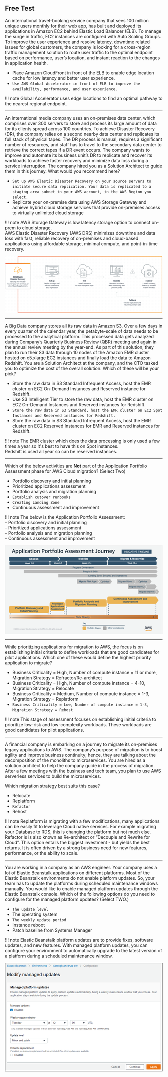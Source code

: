 ## Free Test

An international travel-booking service company that sees 100 million unique users monthly for their web app, has built and deployed its applications in Amazon EC2 behind Elastic Load Balancer (ELB). To manage the surge in traffic, EC2 instances are configured with Auto Scaling Groups.
To improve the user experience and resolve latency, downtime related issues for global customers, the company is looking for a cross-region traffic management solution to route user traffic to the optimal endpoint based on performance, user’s location, and instant reaction to the changes in application health.

- Place Amazon CloudFront in front of the ELB to enable edge location cache for low latency and better user experience.
- `Use AWS Global Accelerator in front of ELB to improve the availability, performance, and user experience.`

!!! note
    Global Accelerator uses edge locations to find an optimal pathway to the nearest regional endpoint.
___

An international media company uses an on-premises data center, which comprises over 300 servers to store and process its large amount of data for its clients spread across 100 countries. To achieve Disaster Recovery (DR), the company relies on a second nearby data center and replicates its full stack of physical tapes. The DR process is manual, requires a significant number of resources, and staff has to travel to the secondary data center to retrieve the correct tapes if a DR event occurs. The company wants to improve and automate its business unit’s DR to replicate and recover its workloads to achieve faster recovery and minimize data loss during a service interruption. The company hired you as a Solution Architect to guide them in this journey. What would you recommend here?

- `Set up AWS Elastic Disaster Recovery on your source servers to initiate secure data replication. Your data is replicated to a staging area subnet in your AWS account, in the AWS Region you select.`
- Replicate your on-premise data using AWS Storage Gateway and achieve hybrid cloud storage services that provide on-premises access to virtually unlimited cloud storage

!!! note
    AWS Storage Gateway is low latency storage option to connect on-prem to cloud storage.<br>
    AWS Elastic Disaster Recovery (AWS DRS) minimizes downtime and data loss with fast, reliable recovery of on-premises and cloud-based applications using affordable storage, minimal compute, and point-in-time recovery.

![awsdr](../../../../assets/images/awsdr.png "awsdr.png")

___

A Big Data company stores all its raw data in Amazon S3. Over a few days in every quarter of the calendar year, the petabyte-scale of data needs to be processed to the analytical platform. This processed data gets analyzed during Company’s Quarterly Business Review (QBR) meeting and again in the annual review meeting by the year-end. As part of this solution, they plan to run their S3 data through 10 nodes of the Amazon EMR cluster hosted on c5.xlarge EC2 instances and finally load the data to Amazon Redshift. You are a Solution Architect at the company, and the CTO tasked you to optimize the cost of the overall solution. Which of these will be your pick?

- Store the raw data in S3 Standard Infrequent Access, host the EMR cluster on EC2 On-Demand Instances and Reserved instance for Redshift.
- Use S3 Intelligent Tier to store the raw data, host the EMR cluster on EC2 On-Demand Instances and Reserved instances for Redshift.
- `Store the raw data in S3 Standard, host the EMR cluster on EC2 Spot Instances and Reserved instances for Redshift.`
- Store the raw data in  S3 Standard Infrequent Access, host the EMR cluster on EC2 Reserved Instances for EMR and Reserved instances for Redshift.

!!! note
    The EMR cluster which does the data processing is only used a few times a year so it's best to have this on Spot instances.<br>
    Redshift is used all year so can be reserved instances.

___

Which of the below activities are **Not** part of the Application Portfolio Assessment phase for AWS Cloud migration? (Select Two)

- Portfolio discovery and initial planning
- Prioritized applications assessment
- Portfolio analysis and migration planning
- `Establish cutover runbooks`
- `Creating Landing Zone`
- Continuous assessment and improvement

!!! note
    The below is the Application Portfolio Assessment:<br>
    - Portfolio discovery and initial planning<br>
    - Prioritized applications assessment<br>
    - Portfolio analysis and migration planning<br>
    - Continuous assessment and improvement

![apa](../../../../assets/images/apa.png "apa.png")

___

While prioritizing applications for migration to AWS, the focus is on establishing initial criteria to define workloads that are good candidates for pilot applications. Which one of these would define the highest priority application to migrate?

- Business Criticality = High, Number of compute instance = 11 or more, Migration Strategy = Refractor/Re-architect
- Business Criticality = High, Number of compute instance = 4-10, Migration Strategy = Relocate
- Business Criticality = Medium, Number of compute instance = 1-3, Migration Strategy = Replatform
- `Business Criticality = Low, Number of compute instance = 1-3, Migration Strategy = Rehost`

!!! note
    This stage of assessment focuses on establishing initial criteria to prioritize low-risk and low-complexity workloads. These workloads are good candidates for pilot applications.

___

A financial company is embarking on a journey to migrate its on-premises legacy applications to AWS. The company’s purpose of migration is to boost agility and improve business continuity; hence, they are talking about the decomposition of the monoliths to microservices. You are hired as a solution architect to help the company guide in the process of migration. After a few meetings with the business and tech team, you plan to use AWS serverless services to build the microservices.

Which migration strategy best suits this case?

- Relocate
- Replatform
- `Refactor`
- Rehost

!!! note
    Replatform is migrating with a few modifications, many applications can be easily fit to leverage Cloud native services. For example migrating your Database to RDS, this is changing the platform but not much else.<br>
    Refactor is is also known as Re-architect or “Decouple and Rewrite for Cloud”. This option entails the biggest investment - but yields the best returns. It is often driven by a strong business need for new features, performance, or the ability to scale.

___

You are working in a company as an AWS engineer. Your company uses a lot of Elastic Beanstalk applications on different platforms. Most of the Elastic Beanstalk environments do not enable platform updates. So, your team has to update the platforms during scheduled maintenance windows manually. You would like to enable managed platform updates through the Elastic Beanstalk console. Which of the following options do you need to configure for the managed platform updates? (Select TWO.)

- `The update level`
- The operating system
- `The weekly update period`
- Instance reboot
- Patch baseline from Systems Manager

!!! note
    Elastic Beanstalk platform updates are to provide fixes, software updates, and new features. With managed platform updates, you can configure your environment to automatically upgrade to the latest version of a platform during a scheduled maintenance window.

![beanstalkupdate](../../../../assets/images/beanstalkupdate.png "beanstalkupdate.png")
